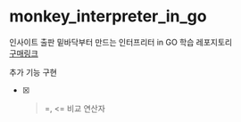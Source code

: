 # monkey_interpreter_in_go

인사이트 출판 밑바닥부터 만드는 인터프리터 in GO 학습 레포지토리  
[구매링크](http://ebook.insightbook.co.kr/book/101)

추가 기능 구현
- [x] >=, <= 비교 연산자
